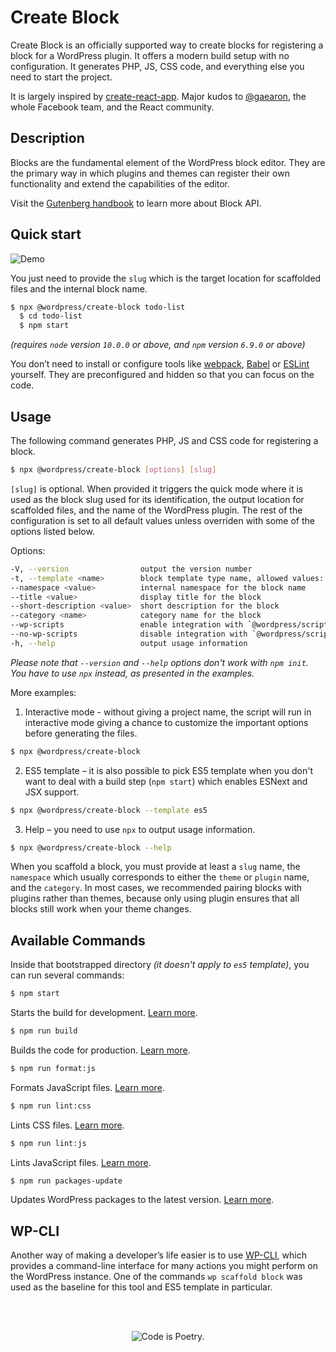 # Create Block

Create Block is an officially supported way to create blocks for registering a block for a WordPress plugin. It offers a modern build setup with no configuration. It generates PHP, JS, CSS code, and everything else you need to start the project.

It is largely inspired by [create-react-app](https://create-react-app.dev/docs/getting-started). Major kudos to [@gaearon](https://github.com/gaearon), the whole Facebook team, and the React community.

## Description

Blocks are the fundamental element of the WordPress block editor. They are the primary way in which plugins and themes can register their own functionality and extend the capabilities of the editor.

Visit the [Gutenberg handbook](https://developer.wordpress.org/block-editor/developers/block-api/block-registration/) to learn more about Block API.

## Quick start

![Demo](https://make.wordpress.org/core/files/2020/02/74508276-f0648280-4efe-11ea-9cc0-a607b43d1bcf.gif)

You just need to provide the `slug` which is the target location for scaffolded files and the internal block name.

```bash
$ npx @wordpress/create-block todo-list
  $ cd todo-list
  $ npm start
  ```

_(requires `node` version `10.0.0` or above, and `npm` version `6.9.0` or above)_

You don’t need to install or configure tools like [webpack](https://webpack.js.org), [Babel](https://babeljs.io) or [ESLint](https://eslint.org) yourself. They are preconfigured and hidden so that you can focus on the code.

## Usage

The following command generates PHP, JS and CSS code for registering a block.

```bash
$ npx @wordpress/create-block [options] [slug]
```

`[slug]` is optional. When provided it triggers the quick mode where it is used as the block slug used for its identification, the output location for scaffolded files, and the name of the WordPress plugin. The rest of the configuration is set to all default values unless overriden with some of the options listed below.

Options:

```sh
-V, --version                output the version number
-t, --template <name>        block template type name, allowed values: "es5", "esnext" (default: "esnext")
--namespace <value>          internal namespace for the block name
--title <value>              display title for the block
--short-description <value>  short description for the block
--category <name>            category name for the block
--wp-scripts                 enable integration with `@wordpress/scripts` package
--no-wp-scripts              disable integration with `@wordpress/scripts` package
-h, --help                   output usage information
```

_Please note that `--version` and `--help` options don't work with `npm init`. You have to use `npx` instead, as presented in the examples._

More examples:

1. Interactive mode - without giving a project name, the script will run in interactive mode giving a chance to customize the important options before generating the files.

```bash
$ npx @wordpress/create-block
```

2. ES5 template – it is also possible to pick ES5 template when you don't want to deal with a build step (`npm start`) which enables ESNext and JSX support.

```bash
$ npx @wordpress/create-block --template es5
```

3. Help – you need to use `npx` to output usage information.

  ```bash
  $ npx @wordpress/create-block --help
  ```

When you scaffold a block, you must provide at least a `slug` name, the `namespace` which usually corresponds to either the `theme` or `plugin` name, and the `category`. In most cases, we recommended pairing blocks with plugins rather than themes, because only using plugin ensures that all blocks still work when your theme changes.

## Available Commands

Inside that bootstrapped directory _(it doesn't apply to `es5` template)_, you can run several commands:

```bash
$ npm start
```

Starts the build for development. [Learn more](/packages/scripts#start).

```bash
$ npm run build
```

Builds the code for production. [Learn more](/packages/scripts#build).

```bash
$ npm run format:js
```

Formats JavaScript files. [Learn more](/packages/scripts#format-js).

```bash
$ npm run lint:css
```

Lints CSS files. [Learn more](/packages/scripts#lint-style).

```bash
$ npm run lint:js
```

Lints JavaScript files. [Learn more](/packages/scripts#lint-js).

```bash
$ npm run packages-update
```

Updates WordPress packages to the latest version. [Learn more](/packages/scripts#packages-update).

## WP-CLI

Another way of making a developer’s life easier is to use [WP-CLI](https://wp-cli.org), which provides a command-line interface for many actions you might perform on the WordPress instance. One of the commands `wp scaffold block` was used as the baseline for this tool and ES5 template in particular.

<br/><br/><p align="center"><img src="https://s.w.org/style/images/codeispoetry.png?1" alt="Code is Poetry." /></p>

